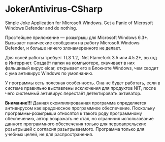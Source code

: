 # JokerAntivirus-CSharp
Simple Joke Application for Microsoft Windows. Get a Panic of Microsoft Windows Defender and do nothing.

Простейшее приложение — розыгрыш для Microsoft Windows 6.3+. Вызывает панические сообщения
на работу Microsoft Windows Defender, и больше ничего злонамеренного не делает.

Для своей работы требует TLS 1.2, .Net Ftamefork 3.5 или 4.5.2+, выход в Интеррнет. Создаёт
папки на компьютере, скачивает в них фальшивый вирус eicar, открывает его в Блокноте Windows, чем
сводит с ума антивирус Windows по умолчанию.

У программы есть полезная особенность. Она не будет работать, если в системе правильно выставлены
исключения для продуктов NIT, после чего системный антивирус перестаёт детектировать активатор.

**Внимание!!!** Данная скомпилированная программа определяется антивирусом как вредоносное программное
обеспечение. Поскольку программы-розыгрыши относятся к такого роду программному обеспечению,
автор возражать не стал, но ограничил использование данного программного обеспечения только
для первоапрельских розыгрышей с согласия разыгрываемого. Программа только для учебных целей, не для
распространения.
